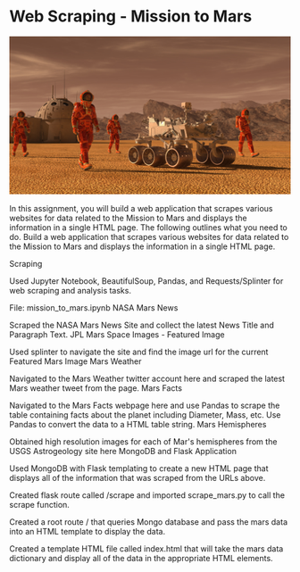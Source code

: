 

# Web Scraping - Mission to Mars

![mission_to_mars](Images/mission_to_mars.png)

In this assignment, you will build a web application that scrapes various websites for data related to the Mission to Mars and displays the information in a single HTML page. The following outlines what you need to do.
Build a web application that scrapes various websites for data related to the Mission to Mars and displays the information in a single HTML page.

Scraping

Used Jupyter Notebook, BeautifulSoup, Pandas, and Requests/Splinter for web scraping and analysis tasks.

File: mission_to_mars.ipynb
NASA Mars News

Scraped the NASA Mars News Site and collect the latest News Title and Paragraph Text.
JPL Mars Space Images - Featured Image

Used splinter to navigate the site and find the image url for the current Featured Mars Image
Mars Weather

Navigated to the Mars Weather twitter account here and scraped the latest Mars weather tweet from the page.
Mars Facts

Navigated to the Mars Facts webpage here and use Pandas to scrape the table containing facts about the planet including Diameter, Mass, etc.
Use Pandas to convert the data to a HTML table string.
Mars Hemispheres

Obtained high resolution images for each of Mar's hemispheres from the USGS Astrogeology site here
MongoDB and Flask Application

Used MongoDB with Flask templating to create a new HTML page that displays all of the information that was scraped from the URLs above.

Created flask route called /scrape and imported scrape_mars.py to call the scrape function.

Created a root route / that queries Mongo database and pass the mars data into an HTML template to display the data.

Created a template HTML file called index.html that will take the mars data dictionary and display all of the data in the appropriate HTML elements.
